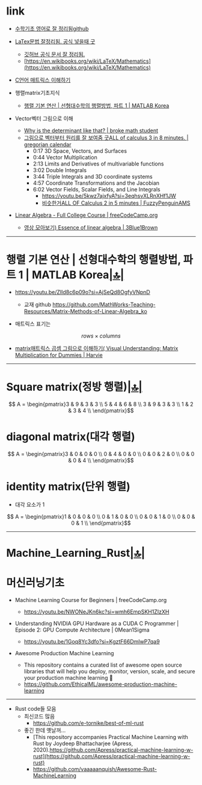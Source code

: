 # link

- [수학기초 영어로 잘 정리됨github](https://github.com/ossu/math)
- [LaTex문법 잘정리됨. 공식 넣을때 굿](https://en.wikibooks.org/wiki/LaTeX/Mathematics)
  - [깃허브 공식 문서 잘 정리됨.](https://docs.github.com/ko/enterprise-cloud@latest/get-started/writing-on-github/working-with-advanced-formatting/writing-mathematical-expressions)
  - [https://en.wikibooks.org/wiki/LaTeX/Mathematics](https://en.wikibooks.org/wiki/LaTeX/Mathematics)

- [C언어 매트릭스 이해하기](https://github.com/YoungHaKim7/Algorithm_Training/tree/main/05_C_CPP_2D_3D_Algorithm)

- 행렬matrix기초지식
  - [행렬 기본 연산 | 선형대수학의 행렬방법, 파트 1 | MATLAB Korea](#행렬-기본-연산--선형대수학의-행렬방법-파트-1--matlab-korea)

- Vector벡터 그림으로 이해
  - [Why is the determinant like that? | broke math student](https://youtu.be/Sv7VseMsOQc?si=kooGvwD3DKEPokGB) 
  - [그림으로 벡터부터 원리를 잘 보여줌 굿ALL of calculus 3 in 8 minutes. | gregorian calendar](https://youtu.be/5kwz7ajxfyA?si=sIcX0AWHznfGkYlU)
    - 0:17 3D Space, Vectors, and Surfaces
    - 0:44 Vector Multiplication
    - 2:13 Limits and Derivatives of multivariable functions
    - 3:02 Double Integrals
    - 3:44 Triple Integrals and 3D coordinate systems
    - 4:57 Coordinate Transformations and the Jacobian
    - 6:02 Vector Fields, Scalar Fields, and Line Integrals
      - https://youtu.be/5kwz7ajxfyA?si=3eqhsvXLRnXHf1JW
      - [비슷한거ALL OF Calculus 2 in 5 minutes | FuzzyPenguinAMS](https://youtu.be/M9W5Fn0_WAM?si=SJpAtgSQU306xFL1)

- [Linear Algebra - Full College Course | freeCodeCamp.org](https://youtu.be/JnTa9XtvmfI?si=-oAkPTXieCU78HLA)
  - [영상 모아보기) Essence of linear algebra | 3Blue1Brown](https://youtube.com/playlist?list=PLZHQObOWTQDPD3MizzM2xVFitgF8hE_ab&si=TzIiErHaNEQSHh3V)

<hr />

# 행렬 기본 연산 | 선형대수학의 행렬방법, 파트 1 | MATLAB Korea[|🔝|](#link)

- https://youtu.be/ZlId8c6p09o?si=AjSeQd8OgfyVNpnD
  - 교재 github https://github.com/MathWorks-Teaching-Resources/Matrix-Methods-of-Linear-Algebra_ko

- 매트릭스 표기는

```math
rows \times columns
```

- [matrix매트릭스 곱셈 그림으로 이해하기( Visual Understanding: Matrix Multiplication for Dummies | Harvie](https://youtu.be/TwliA2BL_9g?si=eeTHLXPQ5xPaMfA1)
 

<hr />

# Square matrix(정방 행렬)[|🔝|](#link)

```math
 A = \begin{pmatrix}3 & 9 & 3 & 3 \\
5 & 4 & 6 & 8 \\
3 & 9 & 3 & 3 \\
1 & 2 & 3 & 4 \\ \end{pmatrix}
```

# diagonal matrix(대각 행렬)
```math
 A = \begin{pmatrix}3 & 0 & 0 & 0 \\
0 & 4 & 0 & 0 \\
0 & 0 & 2 & 0 \\
0 & 0 & 0 & 4 \\ \end{pmatrix}
```

# identity matrix(단위 행렬) 
- 대각 요소가 1

```math
 A = \begin{pmatrix}1 & 0 & 0 & 0 \\
0 & 1 & 0 & 0 \\
0 & 0 & 1 & 0 \\
0 & 0 & 0 & 1 \\ \end{pmatrix}
```


<hr />

# Machine_Learning_Rust[|🔝|](#link)

# 머신러닝기초
- Machine Learning Course for Beginners | freeCodeCamp.org
  - https://youtu.be/NWONeJKn6kc?si=wmh6EmpSKH1ZIzXH

- Understanding NVIDIA GPU Hardware as a CUDA C Programmer | Episode 2: GPU Compute Architecture | 0Mean1Sigma
  - https://youtu.be/1Goq8Yc3dfo?si=KgztF66DmIwP7qa9
- Awesome Production Machine Learning
  - This repository contains a curated list of awesome open source libraries that will help you deploy, monitor, version, scale, and secure your production machine learning 🚀
  - https://github.com/EthicalML/awesome-production-machine-learning 


<hr>

- Rust code들 모음
  - 최신코드 많음 
    - https://github.com/e-tornike/best-of-ml-rust
  - 좋긴 한데 옛날꺼...
    - [This repository accompanies Practical Machine Learning with Rust by Joydeep Bhattacharjee (Apress, 2020).https://github.com/Apress/practical-machine-learning-w-rust](https://github.com/Apress/practical-machine-learning-w-rust)
    - https://github.com/vaaaaanquish/Awesome-Rust-MachineLearning
